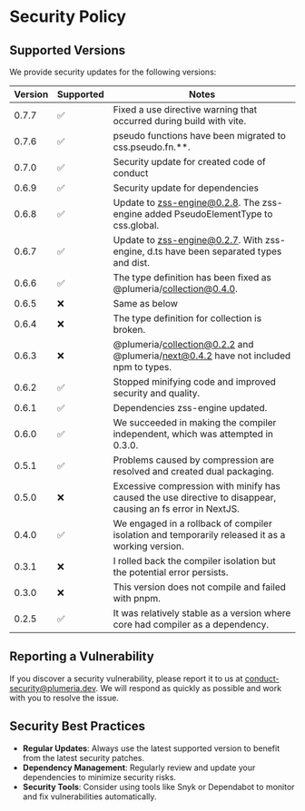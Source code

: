 # Security Policy

## Supported Versions

We provide security updates for the following versions:

| Version | Supported          | Notes                                                                                                       |
| ------- | ------------------ | ----------------------------------------------------------------------------------------------------------- |
| 0.7.7   | :white_check_mark: | Fixed a use directive warning that occurred during build with vite.                                         |
| 0.7.6   | :white_check_mark: | pseudo functions have been migrated to css.pseudo.fn.**.                                                    |
| 0.7.0   | :white_check_mark: | Security update for created code of conduct                                                                 |
| 0.6.9   | :white_check_mark: | Security update for dependencies                                                                            |
| 0.6.8   | :white_check_mark: | Update to zss-engine@0.2.8. The zss-engine added PseudoElementType to css.global.                           |
| 0.6.7   | :white_check_mark: | Update to zss-engine@0.2.7. With zss-engine, d.ts have been separated types and dist.                       |
| 0.6.6   | :white_check_mark: | The type definition has been fixed as @plumeria/collection@0.4.0.                                           |
| 0.6.5   | :x:                | Same as below                                                                                               |
| 0.6.4   | :x:                | The type definition for collection is broken.                                                               |
| 0.6.3   | :x:                | @plumeria/collection@0.2.2 and @plumeria/next@0.4.2 have not included npm to types.                         |
| 0.6.2   | :white_check_mark: | Stopped minifying code and improved security and quality.                                                   |
| 0.6.1   | :white_check_mark: | Dependencies zss-engine updated.                                                                            |
| 0.6.0   | :white_check_mark: | We succeeded in making the compiler independent, which was attempted in 0.3.0.                              |
| 0.5.1   | :white_check_mark: | Problems caused by compression are resolved and created dual packaging.                                     |
| 0.5.0   | :x:                | Excessive compression with minify has caused the use directive to disappear, causing an fs error in NextJS. |
| 0.4.0   | :white_check_mark: | We engaged in a rollback of compiler isolation and temporarily released it as a working version.            |
| 0.3.1   | :x:                | I rolled back the compiler isolation but the potential error persists.                                      |
| 0.3.0   | :x:                | This version does not compile and failed with pnpm.                                                         |
| 0.2.5   | :white_check_mark: | It was relatively stable as a version where core had compiler as a dependency.                              |

## Reporting a Vulnerability

If you discover a security vulnerability, please report it to us at conduct-security@plumeria.dev. We will respond as quickly as possible and work with you to resolve the issue.

## Security Best Practices

- **Regular Updates**: Always use the latest supported version to benefit from the latest security patches.
- **Dependency Management**: Regularly review and update your dependencies to minimize security risks.
- **Security Tools**: Consider using tools like Snyk or Dependabot to monitor and fix vulnerabilities automatically.
